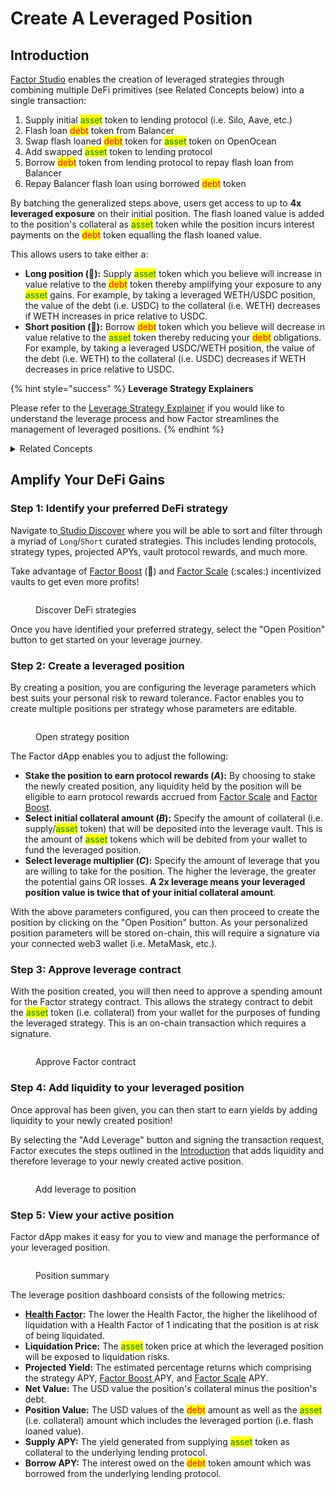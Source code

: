 # Create A Leveraged Position

## Introduction

[Factor Studio](../../factor-studio.md) enables the creation of leveraged strategies through combining multiple DeFi primitives (see Related Concepts below) into a single transaction:

1. Supply initial <mark style="color:green;">asset</mark> token to lending protocol (i.e. Silo, Aave, etc.)
2. Flash loan <mark style="color:red;">debt</mark> token from Balancer
3. Swap flash loaned <mark style="color:red;">debt</mark> token for <mark style="color:green;">asset</mark> token on OpenOcean
4. Add swapped <mark style="color:green;">asset</mark> token to lending protocol
5. Borrow <mark style="color:red;">debt</mark> token from lending protocol to repay flash loan from Balancer
6. Repay Balancer flash loan using borrowed <mark style="color:red;">debt</mark> token

By batching the generalized steps above, users get access to up to **4x leveraged exposure** on their initial position. The flash loaned value is added to the position's collateral as <mark style="color:green;">asset</mark> token while the position incurs interest payments on the <mark style="color:red;">debt</mark> token equalling the flash loaned value.

This allows users to take either a:

* **Long position (**:ox:**):** Supply <mark style="color:green;">asset</mark> token which you believe will increase in value relative to the <mark style="color:red;">debt</mark> token thereby amplifying your exposure to any <mark style="color:green;">asset</mark> gains. For example, by taking a leveraged WETH/USDC position, the value of the debt (i.e. USDC) to the collateral (i.e. WETH) decreases if WETH increases in price relative to USDC.
* **Short position (**:bear:**):** Borrow <mark style="color:red;">debt</mark> token which you believe will decrease in value relative to the <mark style="color:green;">asset</mark> token thereby reducing your <mark style="color:red;">debt</mark> obligations. For example, by taking a leveraged USDC/WETH position, the value of the debt (i.e. WETH) to the collateral (i.e. USDC) decreases if WETH decreases in price relative to USDC.

{% hint style="success" %}
**Leverage Strategy Explainers**

Please refer to the [Leverage Strategy Explainer](../../../getting-started/strategy-explainers/leverage.md) if you would like to understand the leverage process and how Factor streamlines the management of leveraged positions.
{% endhint %}

<details>

<summary>Related Concepts</summary>

* [Collateralized Lending & Borrowing](../../../factor-building-blocks/leverage/concepts/collateralized-lending-and-borrowing.md) -> Borrowing <mark style="color:red;">debt</mark> token from lending protocols by collateralizing <mark style="color:green;">asset</mark> token.
* [Flash Loan](../../../factor-building-blocks/flash-loan/concepts/flash-loan.md) -> Uncollateralized lending that enables the creation of leverage.
* [Market Orders ](../../../factor-building-blocks/swap/concepts/market-orders.md)-> Instant swaps of tokens on Decentralized Exchanges.

</details>

## Amplify Your DeFi Gains

### Step 1: Identify your preferred DeFi strategy

Navigate to[ Studio Discover](https://app.factor.fi/discover) where you will be able to sort and filter through a myriad of `Long`/`Short` curated strategies. This includes lending protocols, strategy types, projected APYs, vault protocol rewards, and much more.

Take advantage of [Factor Boost](../../../governance/factor-boost/) (:rocket:) and [Factor Scale](../../../governance/factor-scale/) (:scales:) incentivized vaults to get even more profits!

<figure><img src="../../../.gitbook/assets/Discover_Leverage_Identify.png" alt=""><figcaption><p>Discover DeFi strategies</p></figcaption></figure>

Once you have identified your preferred strategy, select the "Open Position" button to get started on your leverage journey.

### Step 2: Create a leveraged position

By creating a position, you are configuring the leverage parameters which best suits your personal risk to reward tolerance. Factor enables you to create multiple positions per strategy whose parameters are editable.&#x20;

<figure><img src="../../../.gitbook/assets/Discover_Leverage_OpenPosition.png" alt=""><figcaption><p>Open strategy position</p></figcaption></figure>

The Factor dApp enables you to adjust the following:

* **Stake the position to earn protocol rewards (**_**A**_**):** By choosing to stake the newly created position, any liquidity held by the position will be eligible to earn protocol rewards accrued from [Factor Scale](../../../governance/factor-scale/) and [Factor Boost](../../../governance/factor-boost/).
* **Select initial collateral amount (**_**B**_**):** Specify the amount of collateral (i.e. supply/<mark style="color:green;">asset</mark> token) that will be deposited into the leverage vault. This is the amount of <mark style="color:green;">asset</mark> tokens which will be debited from your wallet to fund the leveraged position.
* **Select leverage multiplier (**_**C**_**):** Specify the amount of leverage that you are willing to take for the position. The higher the leverage, the greater the potential gains OR losses. **A 2x leverage means your leveraged position value is twice that of your initial collateral amount**.

With the above parameters configured, you can then proceed to create the position by clicking on the "Open Position" button. As your personalized position parameters will be stored on-chain, this will require a signature via your connected web3 wallet (i.e. MetaMask, etc.).

### Step 3: Approve leverage contract

With the position created, you will then need to approve a spending amount for the Factor strategy contract. This allows the strategy contract to debit the <mark style="color:green;">asset</mark> token (i.e. collateral) from your wallet for the purposes of funding the leveraged strategy. This is an on-chain transaction which requires a signature.

<figure><img src="../../../.gitbook/assets/Discover_Leverage_Approve.png" alt=""><figcaption><p>Approve Factor contract</p></figcaption></figure>

### Step 4: Add liquidity to your leveraged position

Once approval has been given, you can then start to earn yields by adding liquidity to your newly created position!&#x20;

By selecting the "Add Leverage" button and signing the transaction request, Factor executes the steps outlined in the [Introduction](create-a-leveraged-position.md#introduction) that adds liquidity and therefore leverage to your newly created active position.

<figure><img src="../../../.gitbook/assets/Discover_Leverage_AddLeverage.png" alt=""><figcaption><p>Add leverage to position </p></figcaption></figure>

### Step 5: View your active position

Factor dApp makes it easy for you to view and manage the performance of your leveraged position.

<figure><img src="../../../.gitbook/assets/Discover_Leverage_PositionSummary.png" alt=""><figcaption><p>Position summary</p></figcaption></figure>

The leverage position dashboard consists of the following metrics:

* [**Health Factor**](../../../getting-started/glossary.md#health-factor)**:** The lower the Health Factor, the higher the likelihood of liquidation with a Health Factor of 1 indicating that the position is at risk of being liquidated.
* **Liquidation Price:** The <mark style="color:green;">asset</mark> token price at which the leveraged position will be exposed to liquidation risks.&#x20;
* **Projected Yield:** The estimated percentage returns which comprising the strategy APY, [Factor Boost ](../../../governance/factor-boost/)APY, and [Factor Scale](../../../governance/factor-scale/) APY.
* **Net Value:** The USD value the position's collateral minus the position's debt.
* **Position Value:** The USD values of the <mark style="color:red;">debt</mark> amount as well as the <mark style="color:green;">asset</mark> (i.e. collateral) amount which includes the leveraged portion (i.e. flash loaned value).
* **Supply APY:** The yield generated from supplying <mark style="color:green;">asset</mark> token as collateral to the underlying lending protocol.&#x20;
* **Borrow APY:** The interest owed on the <mark style="color:red;">debt</mark> token amount which was borrowed from the underlying lending protocol.
